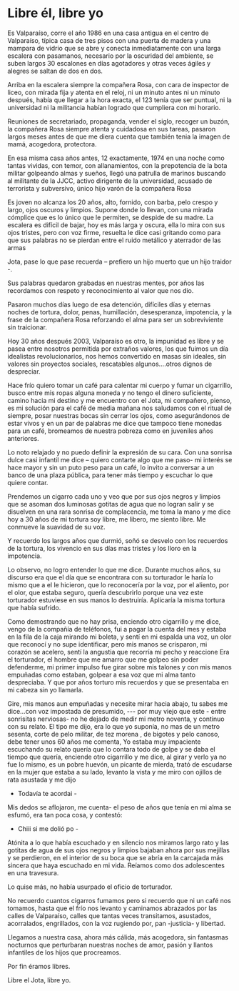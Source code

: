 # Libre él, libre yo

Es Valparaíso, corre el año 1986 en una casa antigua en el centro de
Valparaíso, típica casa de tres pisos con una puerta de madera y una
mampara de vidrio que se abre y conecta inmediatamente con una larga
escalera con pasamanos, necesario por la oscuridad del ambiente, se
suben largos 30 escalones en días agotadores y otras veces ágiles y
alegres se saltan de dos en dos.

Arriba en la escalera siempre la compañera Rosa, con cara de inspector
de liceo, con mirada fija y atenta en el reloj, ni un minuto antes ni
un minuto después, había que llegar a la hora exacta, el 123 tenía que
ser puntual, ni la universidad ni la militancia habían logrado que
cumpliera con mi horario.

Reuniones de secretariado, propaganda, vender el siglo, recoger un
buzón, la compañera Rosa siempre atenta y cuidadosa en sus tareas,
pasaron largos meses antes de que me diera cuenta que también tenia la
imagen de mamá, acogedora, protectora.

En esa misma casa años antes, 12 exactamente, 1974 en una noche como
tantas vividas, con temor, con allanamientos, con la prepotencia de la
bota militar golpeando almas y sueños, llegó una patrulla de marinos
buscando al militante de la JJCC, activo dirigente de la universidad,
acusado de terrorista y subversivo, único hijo varón de la compañera
Rosa

Es joven no alcanza los 20 años, alto, fornido, con barba, pelo crespo
y largo, ojos oscuros y limpios. Supone donde lo llevan, con una
mirada cómplice que es lo único que le permiten, se despide de su
madre. La escalera es difícil de bajar, hoy es más larga y oscura,
ella lo mira con sus ojos tristes, pero con voz firme, resuelta le
dice casi gritando como para que sus palabras no se pierdan entre el
ruido metálico y aterrador de las armas

Jota, pase lo que pase recuerda – prefiero un hijo muerto que un hijo traidor -.

Sus palabras quedaron grabadas en nuestras mentes, por años las
recordamos con respeto y reconocimiento al valor que nos dio.

Pasaron muchos días luego de esa detención, difíciles días y eternas
noches de tortura, dolor, penas, humillación, desesperanza,
impotencia, y la frase de la compañera Rosa reforzando el alma para
ser un sobreviviente sin traicionar.

Hoy 30 años después 2003, Valparaíso es otro, la impunidad es libre y
se pasea entre nosotros permitida por extraños valores, los que fuimos
un día idealistas revolucionarios, nos hemos convertido en masas sin
ideales, sin valores sin proyectos sociales, rescatables
algunos….otros dignos de despreciar.

Hace frío quiero tomar un café para calentar mi cuerpo y fumar un
cigarrillo, busco entre mis ropas alguna moneda y no tengo el dinero
suficiente, camino hacia mi destino y me encuentro con el Jota, mi
compañero, pienso, es mi solución para el café de media mañana nos
saludamos con el ritual de siempre, posar nuestras bocas sin cerrar
los ojos, como asegurándonos de estar vivos y en un par de palabras me
dice que tampoco tiene monedas para un café, bromeamos de nuestra
pobreza como en juveniles años anteriores.

Lo noto relajado y no puedo definir la expresión de su cara. Con una
sonrisa dulce casi infantil me dice – quiero contarte algo que me
paso- mi interés se hace mayor y sin un puto peso para un café, lo
invito a conversar a un banco de una plaza pública, para tener más
tiempo y escuchar lo que quiere contar.

Prendemos un cigarro cada uno y veo que por sus ojos negros y limpios
que se asoman dos luminosas gotitas de agua que no logran salir y se
disuelven en una rara sonrisa de complacencia, me toma la mano y me
dice hoy a 30 años de mi tortura soy libre, me libero, me siento
libre. Me conmueve la suavidad de su voz.

Y recuerdo los largos años que durmió, soñó se desvelo con los
recuerdos de la tortura, los vivencio en sus días mas tristes y los
lloro en la impotencia.

Lo observo, no logro entender lo que me dice. Durante muchos años, su
discurso era que el día que se encontrara con su torturador le haría
lo mismo que a el le hicieron, que lo reconocería por la voz, por el
aliento, por el olor, que estaba seguro, quería descubrirlo porque una
vez este torturador estuviese en sus manos lo destruiría. Aplicaría la
misma tortura que había sufrido.

Como demostrando que no hay prisa, enciendo otro cigarrillo y me dice,
vengo de la compañía de teléfonos, fui a pagar la cuenta del mes y
estaba en la fila de la caja mirando mi boleta, y sentí en mi espalda
una voz, un olor que reconocí y no supe identificar, pero mis manos se
crisparon, mi corazón se acelero, sentí la angustia que recorría mi
pecho y reaccione Era el torturador, el hombre que me amarro que me
golpeo sin poder defenderme, mi primer impulso fue girar sobre mis
talones y con mis manos empuñadas como estaban, golpear a esa voz que
mi alma tanto despreciaba. Y que por años torturo mis recuerdos y que
se presentaba en mi cabeza sin yo llamarla.

Gire, mis manos aun empuñadas y necesite mirar hacia abajo, tu sabes
me dice…con voz impostada de presumido, --- por muy viejo que este -
entre sonrisitas nerviosas- no he dejado de medir mi metro noventa, y
continuo con su relato. El tipo me dijo, era lo que yo suponía, no mas
de un metro sesenta, corte de pelo militar, de tez morena , de bigotes
y pelo canoso, debe tener unos 60 años me comenta, Yo estaba muy
impaciente escuchando su relato quería que lo contara todo de golpe y
se daba el tiempo que quería, enciende otro cigarrillo y me dice, al
girar y verlo ya no fue lo mismo, es un pobre huevón, un picante de
mierda, trató de escudarse en la mujer que estaba a su lado, levanto
la vista y me miro con ojillos de rata asustada y me dijo

- Todavía te acordai -

Mis dedos se aflojaron, me cuenta- el peso de años que tenía en mi
alma se esfumó, era tan poca cosa, y contestó:

- Chiii si me dolió po -

Atónita a lo que había escuchado y en silencio nos miramos largo rato
y las gotitas de agua de sus ojos negros y limpios bajaban ahora por
sus mejillas y se perdieron, en el interior de su boca que se abría en
la carcajada más sincera que haya escuchado en mi vida. Reíamos como
dos adolescentes en una travesura.

Lo quise más, no había usurpado el oficio de torturador.

No recuerdo cuantos cigarros fumamos pero si recuerdo que ni un café
nos tomamos, hasta que el frío nos levanto y caminamos abrazados por
las calles de Valparaíso, calles que tantas veces transitamos,
asustados, acorralados, engrillados, con la voz rugiendo por, pan
-justicia- y libertad.

Llegamos a nuestra casa, ahora más cálida, más acogedora, sin
fantasmas nocturnos que perturbaran nuestras noches de amor, pasión y
llantos infantiles de los hijos que procreamos.

Por fin éramos libres.

Libre el Jota, libre yo.
